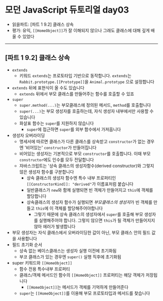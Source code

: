# 모던 JavaScript 듀토리얼 day03

- 읽을파트: [파트 1 9.2] 클래스 상속
- 평가: 유익, `[[HomeObject]]`가 잘 이해되지 않으나 그래도 클래스에 대해 깊게 배울 수 있었다

---

## [파트 1 9.2] 클래스 상속

- `extends`
  - 키워드 `extends`는 프로토타입 기반으로 동작합니다. `extends`는 `Rabbit.prototype.[[Prototype]]`을 `Animal.prototype` 으로 설정합니다
- `extends` 뒤에 표현식이 올 수도 있습니다
  - `extends` 뒤에서 부모 클래스를 만들어주는 함수를 호출할 수 있죠
- `super`
  - `super.method(...)`는 부모클래스에 정의된 메서드, `method`를 호출합니다
  - `super(...)`는 부모 생성자를 호출하는데, 자식 생성자 내부에서만 사용할 수 있습니다
  - 화살표 함수는 `super`를 지원하지 않습니다
    - `super`에 접근하면 `super`를 외부 함수에서 가져옵니다
- 생성자 오버라이딩
  - 명세서에 따르면 클래스가 다른 클래스를 상속받고 `constructor`가 없는 경우엔 '비어있는' `constructor`가 만들어집니다
  - 비어있는 생성자는 기본적으로 부모 `constructor`를 호출합니다. 이때 부모 `constructor`에도 인수를 모두 전달합니다
  - 자바스크립트는 '상속 클래스의 생성자함수(derived constructor)와 그렇지 않은 생성자 함수를 구분합니다
    - 상속 클래스의 생성자 함수엔 특수 내부 프로퍼티인 `[[ConstructorKind]]: "derived"`가 이름표처럼 붙습니다
    - 일반클래스가 `new`와 함께 실행되면 빈 객체가 만들어지고 `this`에 객체를 할당합니다
    - 상속클래스의 생성자 함수가 실행되면 *부모클래스의 생성자*가 빈 객체를 만들고 `this`에 이 객체를 할당해주어야합니다
      - 그렇기 때문에 상속 클래스의 생성자에서 `super`를 호출해 부모 생성자를 실행해주어야 합니다. 그렇지 않으면 `this`가 될 객체가 만들어지지 않아 에러가 발생합니다
- 부모 생성자는 자식 클래스에서 오버라이딩한 값이 아닌, 부모 클래스 안의 필드 값을 사용합니다
- 필드 초기화 순서
  - 상속 없는 베이스클래스는 생성자 실행 이전에 초기화됨
  - 부코 클래스가 있는 경우엔 `super()` 실행 직후에 초기화됨
- super 키워드와 `[[HomeObject]]`
  - 함수 전용 특수내부 프로퍼티
  - 클래스/객체 메서드인 함수의 `[[HomeObject]]` 프로퍼티는 해당 객체가 저장됩니다
    - `[[HomeObject]]`는 메서드가 객체를 기억하게 만들어준다
  - `super`는 `[[HomeObject]]`를 이용해 부모 프로토타입과 메서드를 찾습니다
